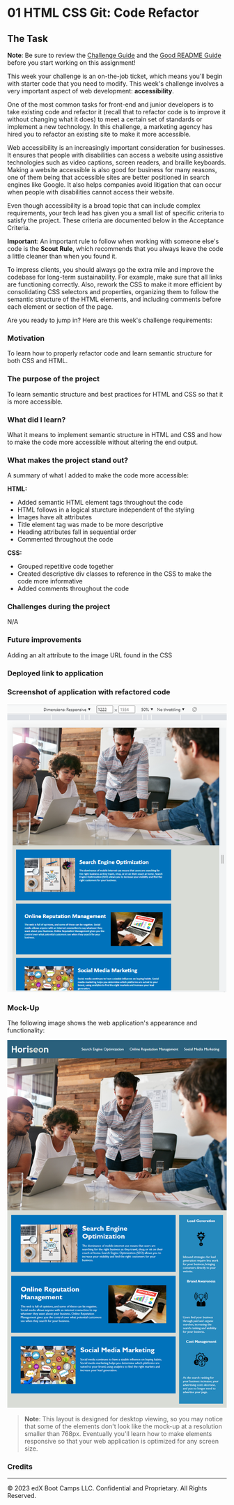 # 01 HTML CSS Git: Code Refactor

## The Task
 
**Note**: Be sure to review the [Challenge Guide](./Challenge-Guide.md) and the [Good README Guide](./Good-README-Guide.md) before you start working on this assignment!

This week your challenge is an on-the-job ticket, which means you'll begin with starter code that you need to modify. This week's challenge involves a very important aspect of web development: **accessibility**. 
 
One of the most common tasks for front-end and junior developers is to take existing code and refactor it (recall that to refactor code is to improve it without changing what it does) to meet a certain set of standards or implement a new technology. In this challenge, a marketing agency has hired you to refactor an existing site to make it more accessible. 
 
Web accessibility is an increasingly important consideration for businesses. It ensures that people with disabilities can access a website using assistive technologies such as video captions, screen readers, and braille keyboards. Making a website accessible is also good for business for many reasons, one of them being that accessible sites are better positioned in search engines like Google. It also helps companies avoid litigation that can occur when people with disabilities cannot access their website.
 
Even though accessibility is a broad topic that can include complex requirements, your tech lead has given you a small list of specific criteria to satisfy the project. These criteria are documented below in the Acceptance Criteria.
 
**Important**: An important rule to follow when working with someone else's code is the **Scout Rule**, which recommends that you always leave the code a little cleaner than when you found it.

To impress clients, you should always go the extra mile and improve the codebase for long-term sustainability. For example, make sure that all links are functioning correctly. Also, rework the CSS to make it more efficient by consolidating CSS selectors and properties, organizing them to follow the semantic structure of the HTML elements, and including comments before each element or section of the page.

Are you ready to jump in? Here are this week's challenge requirements:

### Motivation
To learn how to properly refactor code and learn semantic structure for both CSS and HTML.

### The purpose of the project
To learn semantic structure and best practices for HTML and CSS so that it is more accessible.

### What did I learn?
What it means to implement semantic structure in HTML and CSS and how to make the code more accessible without altering the end output.

### What makes the project stand out?
A summary of what I added to make the code more accessible:

**HTML:**

+ Added semantic HTML element tags throughout the code
+ HTML follows in a logical sturcture independent of the styling
+ Images have alt attributes
+ Title element tag was made to be more descriptive
+ Heading attributes fall in sequential order
+ Commented throughout the code

**CSS:**

+ Grouped repetitive code together
+ Created descriptive div classes to reference in the CSS to make the code more informative
+ Added comments throughout the code 

### Challenges during the project
N/A

### Future improvements
Adding an alt attribute to the image URL found in the CSS 

### Deployed link to application

### Screenshot of application with refactored code
 ![Screenshot of application with refactored code](/Assets/screenshot.png)

### Mock-Up 

The following image shows the web application's appearance and functionality:

![The Horiseon webpage includes a navigation bar, a header image, and cards with text and images at the bottom of the page.](Assets/01-html-css-git-challenge-demo.png)

> **Note**: This layout is designed for desktop viewing, so you may notice that some of the elements don't look like the mock-up at a resolution smaller than 768px. Eventually you'll learn how to make elements responsive so that your web application is optimized for any screen size.

### Credits
---
© 2023 edX Boot Camps LLC. Confidential and Proprietary. All Rights Reserved.
